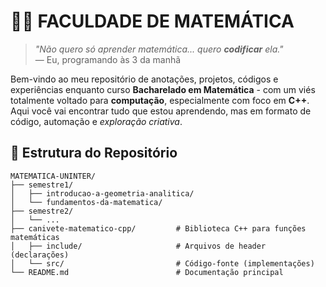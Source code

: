 # 🧨🧠 FACULDADE DE MATEMÁTICA  

> *"Não quero só aprender matemática... quero **codificar** ela."*  
> — Eu, programando às 3 da manhã  

Bem-vindo ao meu repositório de anotações, projetos, códigos e experiências enquanto curso **Bacharelado em Matemática** - com um viés totalmente voltado para **computação**, especialmente com foco em **C++**. Aqui você vai encontrar tudo que estou aprendendo, mas em formato de código, automação e *exploração criativa*. 

## 📂 **Estrutura do Repositório**
```text
MATEMATICA-UNINTER/
├── semestre1/                      
│   ├── introducao-a-geometria-analitica/
│   └── fundamentos-da-matematica/         
├── semestre2/                       
│   └── ...
├── canivete-matematico-cpp/         # Biblioteca C++ para funções matemáticas
│   ├── include/                     # Arquivos de header (declarações)
│   └── src/                         # Código-fonte (implementações)
└── README.md                        # Documentação principal
```
